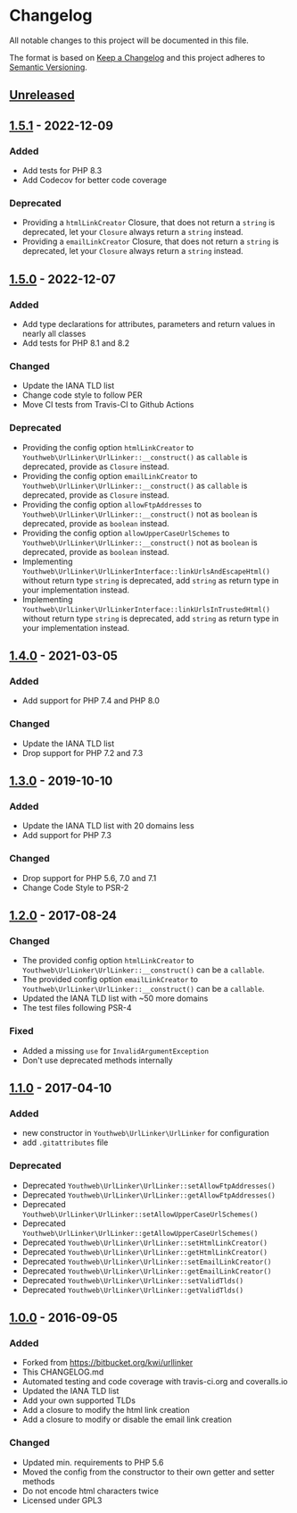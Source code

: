 # Changelog

All notable changes to this project will be documented in this file.

The format is based on [Keep a Changelog](http://keepachangelog.com/en/1.0.0/)
and this project adheres to [Semantic Versioning](http://semver.org/spec/v2.0.0.html).

## [Unreleased](https://github.com/youthweb/urllinker/compare/1.5.1...stable1.5)

## [1.5.1](https://github.com/youthweb/urllinker/compare/1.5.0...1.5.1) - 2022-12-09

### Added

- Add tests for PHP 8.3
- Add Codecov for better code coverage

### Deprecated

- Providing a `htmlLinkCreator` Closure, that does not return a `string` is deprecated, let your `Closure` always return a `string` instead.
- Providing a `emailLinkCreator` Closure, that does not return a `string` is deprecated, let your `Closure` always return a `string` instead.

## [1.5.0](https://github.com/youthweb/urllinker/compare/1.4.0...1.5.0) - 2022-12-07

### Added

- Add type declarations for attributes, parameters and return values in nearly all classes
- Add tests for PHP 8.1 and 8.2

### Changed

- Update the IANA TLD list
- Change code style to follow PER
- Move CI tests from Travis-CI to Github Actions

### Deprecated

- Providing the config option `htmlLinkCreator` to `Youthweb\UrlLinker\UrlLinker::__construct()` as `callable` is deprecated, provide as `Closure` instead.
- Providing the config option `emailLinkCreator` to `Youthweb\UrlLinker\UrlLinker::__construct()` as `callable` is deprecated, provide as `Closure` instead.
- Providing the config option `allowFtpAddresses` to `Youthweb\UrlLinker\UrlLinker::__construct()` not as `boolean` is deprecated, provide as `boolean` instead.
- Providing the config option `allowUpperCaseUrlSchemes` to `Youthweb\UrlLinker\UrlLinker::__construct()` not as `boolean` is deprecated, provide as `boolean` instead.
- Implementing `Youthweb\UrlLinker\UrlLinkerInterface::linkUrlsAndEscapeHtml()` without return type `string` is deprecated, add `string` as return type in your implementation instead.
- Implementing `Youthweb\UrlLinker\UrlLinkerInterface::linkUrlsInTrustedHtml()` without return type `string` is deprecated, add `string` as return type in your implementation instead.

## [1.4.0](https://github.com/youthweb/urllinker/compare/1.3.0...1.4.0) - 2021-03-05

### Added

- Add support for PHP 7.4 and PHP 8.0

### Changed

- Update the IANA TLD list
- Drop support for PHP 7.2 and 7.3

## [1.3.0](https://github.com/youthweb/urllinker/compare/1.2.0...1.3.0) - 2019-10-10

### Added

- Update the IANA TLD list with 20 domains less
- Add support for PHP 7.3

### Changed

- Drop support for PHP 5.6, 7.0 and 7.1
- Change Code Style to PSR-2

## [1.2.0](https://github.com/youthweb/urllinker/compare/1.1.0...1.2.0) - 2017-08-24

### Changed

- The provided config option `htmlLinkCreator` to `Youthweb\UrlLinker\UrlLinker::__construct()` can be a `callable`.
- The provided config option `emailLinkCreator` to `Youthweb\UrlLinker\UrlLinker::__construct()` can be a `callable`.
- Updated the IANA TLD list with ~50 more domains
- The test files following PSR-4

### Fixed

- Added a missing `use` for `InvalidArgumentException`
- Don't use deprecated methods internally

## [1.1.0](https://github.com/youthweb/urllinker/compare/1.0.0...1.1.0) - 2017-04-10

### Added

- new constructor in `Youthweb\UrlLinker\UrlLinker` for configuration
- add `.gitattributes` file

### Deprecated

- Deprecated `Youthweb\UrlLinker\UrlLinker::setAllowFtpAddresses()`
- Deprecated `Youthweb\UrlLinker\UrlLinker::getAllowFtpAddresses()`
- Deprecated `Youthweb\UrlLinker\UrlLinker::setAllowUpperCaseUrlSchemes()`
- Deprecated `Youthweb\UrlLinker\UrlLinker::getAllowUpperCaseUrlSchemes()`
- Deprecated `Youthweb\UrlLinker\UrlLinker::setHtmlLinkCreator()`
- Deprecated `Youthweb\UrlLinker\UrlLinker::getHtmlLinkCreator()`
- Deprecated `Youthweb\UrlLinker\UrlLinker::setEmailLinkCreator()`
- Deprecated `Youthweb\UrlLinker\UrlLinker::getEmailLinkCreator()`
- Deprecated `Youthweb\UrlLinker\UrlLinker::setValidTlds()`
- Deprecated `Youthweb\UrlLinker\UrlLinker::getValidTlds()`

## [1.0.0](https://github.com/youthweb/urllinker/compare/a173dfe2f6ff5a4423612b423323e94b5d2f58e2...1.0.0) - 2016-09-05

### Added

- Forked from https://bitbucket.org/kwi/urllinker
- This CHANGELOG.md
- Automated testing and code coverage with travis-ci.org and coveralls.io
- Updated the IANA TLD list
- Add your own supported TLDs
- Add a closure to modify the html link creation
- Add a closure to modify or disable the email link creation

### Changed

- Updated min. requirements to PHP 5.6
- Moved the config from the constructor to their own getter and setter methods
- Do not encode html characters twice
- Licensed under GPL3
